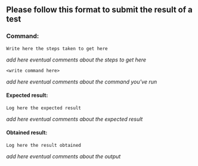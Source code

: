 ## Please follow this format to submit the result of a test

### Command:
```
Write here the steps taken to get here
```
_add here eventual comments about the steps to get here_
```
<write command here>
```
_add here eventual comments about the command you've run_

#### Expected result:
```
Log here the expected result
```
_add here eventual comments about the expected result_

#### Obtained result:
```
Log here the result obtained
```
_add here eventual comments about the output_